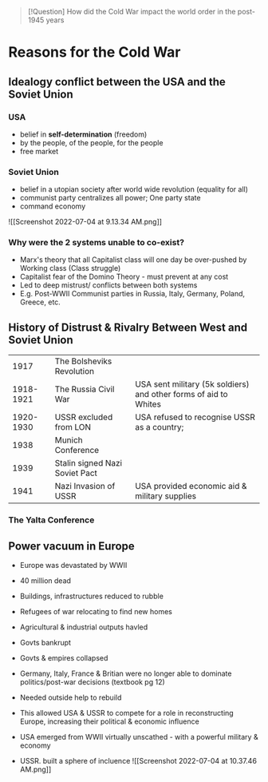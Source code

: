 > [!Question] How did the Cold War impact the world order in the post-1945 years

# Reasons for the Cold War

## Idealogy conflict between the USA and the Soviet Union

### USA

- belief in **self-determination** (freedom)
- by the people, of the people, for the people
- free market

### Soviet Union

- belief in a utopian society after world wide revolution (equality for all)
- communist party centralizes all power; One party state
- command economy

![[Screenshot 2022-07-04 at 9.13.34 AM.png]]

### Why were the 2 systems unable to co-exist?

- Marx's theory that all Capitalist class will one day be over-pushed by Working class (Class struggle)
- Capitalist fear of the Domino Theory - must prevent at any cost
- Led to deep mistrust/ conflicts between both systems
- E.g. Post-WWII Communist parties in Russia, Italy, Germany, Poland, Greece, etc.

## History of Distrust & Rivalry Between West and Soviet Union

|           |                                |                                                                  |
| --------- | ------------------------------ | ---------------------------------------------------------------- |
| 1917      | The Bolsheviks Revolution      |                                                                  |
| 1918-1921 | The Russia Civil War           | USA sent military (5k soldiers) and other forms of aid to Whites |
| 1920-1930 | USSR excluded from LON         | USA refused to recognise USSR as a country;                      |
| 1938      | Munich Conference              |                                                                  |
| 1939      | Stalin signed Nazi Soviet Pact |                                                                  |
| 1941      | Nazi Invasion of USSR          | USA provided economic aid & military supplies                    |          |                                |                                                                  |

### The Yalta Conference

## Power vacuum in Europe

- Europe was devastated by WWII
- 40 million dead
- Buildings, infrastructures reduced to rubble
- Refugees of war relocating to find new homes
- Agricultural & industrial outputs havled
- Govts bankrupt


- Govts & empires collapsed
- Germany, Italy, France & Britian were no longer able to dominate politics/post-war decisions (textbook pg 12)
- Needed outside help to rebuild
- This allowed USA & USSR to compete for a role in reconstructing Europe, increasing their political & economic influence


- USA emerged from WWII virtually unscathed - with a powerful military & economy
- USSR. built a sphere of incluence
![[Screenshot 2022-07-04 at 10.37.46 AM.png]]